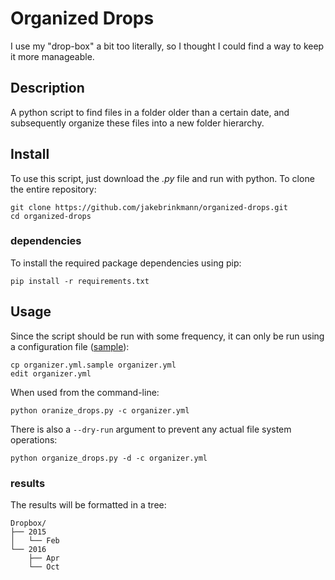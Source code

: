 # Organized Drops

I use my "drop-box" a bit too literally, so I thought I could find a way to
keep it more manageable.

## Description

A python script to find files in a folder older than a certain date, and
subsequently organize these files into a new folder hierarchy.

## Install

To use this script, just download the _.py_ file and run with python. To clone
the entire repository:

    git clone https://github.com/jakebrinkmann/organized-drops.git
    cd organized-drops

### dependencies

To install the required package dependencies using pip:

    pip install -r requirements.txt

## Usage

Since the script should be run with some frequency, it can only be run using a
configuration file ([sample](./organizer.yml.sample)):

    cp organizer.yml.sample organizer.yml
    edit organizer.yml

When used from the command-line:

    python oranize_drops.py -c organizer.yml

There is also a `--dry-run` argument to prevent any actual file system
operations:

    python organize_drops.py -d -c organizer.yml

### results

The results will be formatted in a tree:

    Dropbox/
    ├── 2015
    │   └── Feb
    └── 2016
        ├── Apr
        └── Oct
